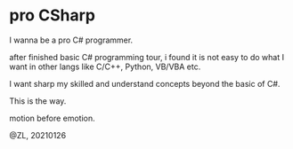 # pro CSharp

I wanna be a pro C# programmer.

after finished basic C# programming tour, i found it is not easy to do what I want in other langs like C/C++, Python, VB/VBA etc.

I want sharp my skilled and understand concepts beyond the basic of C#.

This is the way.

motion before emotion.

@ZL, 20210126